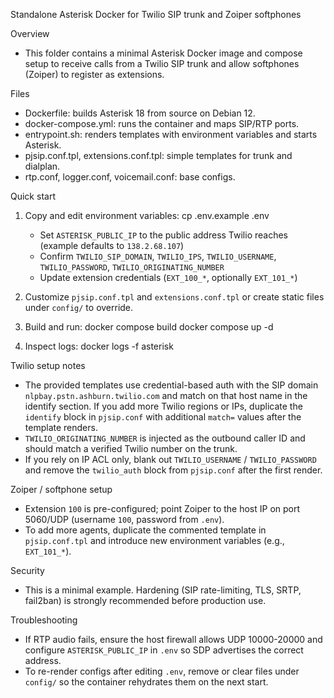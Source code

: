 Standalone Asterisk Docker for Twilio SIP trunk and Zoiper softphones

Overview
- This folder contains a minimal Asterisk Docker image and compose setup to receive calls from a Twilio SIP trunk and allow softphones (Zoiper) to register as extensions.

Files
- Dockerfile: builds Asterisk 18 from source on Debian 12.
- docker-compose.yml: runs the container and maps SIP/RTP ports.
- entrypoint.sh: renders templates with environment variables and starts Asterisk.
- pjsip.conf.tpl, extensions.conf.tpl: simple templates for trunk and dialplan.
- rtp.conf, logger.conf, voicemail.conf: base configs.

Quick start
1. Copy and edit environment variables:
   cp .env.example .env
   - Set `ASTERISK_PUBLIC_IP` to the public address Twilio reaches (example defaults to `138.2.68.107`)
   - Confirm `TWILIO_SIP_DOMAIN`, `TWILIO_IPS`, `TWILIO_USERNAME`, `TWILIO_PASSWORD`, `TWILIO_ORIGINATING_NUMBER`
   - Update extension credentials (`EXT_100_*`, optionally `EXT_101_*`)

2. Customize `pjsip.conf.tpl` and `extensions.conf.tpl` or create static files under `config/` to override.

3. Build and run:
   docker compose build
   docker compose up -d

4. Inspect logs:
   docker logs -f asterisk

Twilio setup notes
- The provided templates use credential-based auth with the SIP domain `nlpbay.pstn.ashburn.twilio.com` and match on that host name in the identify section. If you add more Twilio regions or IPs, duplicate the `identify` block in `pjsip.conf` with additional `match=` values after the template renders.
- `TWILIO_ORIGINATING_NUMBER` is injected as the outbound caller ID and should match a verified Twilio number on the trunk.
- If you rely on IP ACL only, blank out `TWILIO_USERNAME` / `TWILIO_PASSWORD` and remove the `twilio_auth` block from `pjsip.conf` after the first render.

Zoiper / softphone setup
- Extension `100` is pre-configured; point Zoiper to the host IP on port 5060/UDP (username `100`, password from `.env`).
- To add more agents, duplicate the commented template in `pjsip.conf.tpl` and introduce new environment variables (e.g., `EXT_101_*`).

Security
- This is a minimal example. Hardening (SIP rate-limiting, TLS, SRTP, fail2ban) is strongly recommended before production use.

Troubleshooting
- If RTP audio fails, ensure the host firewall allows UDP 10000-20000 and configure `ASTERISK_PUBLIC_IP` in `.env` so SDP advertises the correct address.
- To re-render configs after editing `.env`, remove or clear files under `config/` so the container rehydrates them on the next start.

